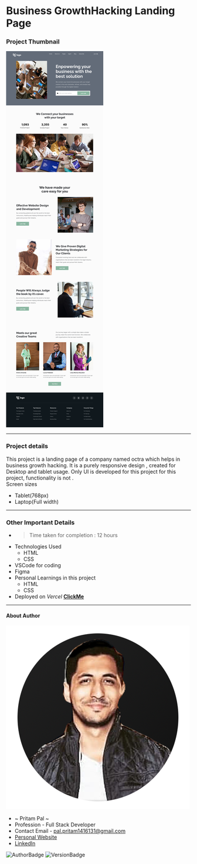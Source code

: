 # Business GrowthHacking Landing Page 

### Project Thumbnail


![ImageThumbnail](./12.png)
***
### Project details
This project is a landing page of a company named octra which helps in business growth hacking. It is a purely responsive design , created for Desktop  and tablet usage. Only UI is developed for this project for this project, functionality is not .  
Screen sizes
- Tablet(768px)
- Laptop(Full width)


***
### Other Important Details
- >Time taken for completion : 12 hours
- Technologies Used
  - HTML
  - CSS
- VSCode for coding
- Figma
- Personal Learnings in this project 
    - HTML
    - CSS 
- Deployed on *Vercel*  **[ClickMe](https://x-factor-business-growth.vercel.app/)** 
*** 
#### About Author
![AuthorImage](./circle-profile-pic.png)
- ~ Pritam Pal ~
- Profession - Full Stack Developer
- Contact Email - pal.pritam1416131@gmail.com
- [Personal Website](#)
- [LinkedIn](https://www.linkedin.com/in/pritampal1/)  

![AuthorBadge](https://img.shields.io/badge/Author-Pritam-yellow)
![VersionBadge](https://img.shields.io/badge/Version-1.0.0-lightgrey)
